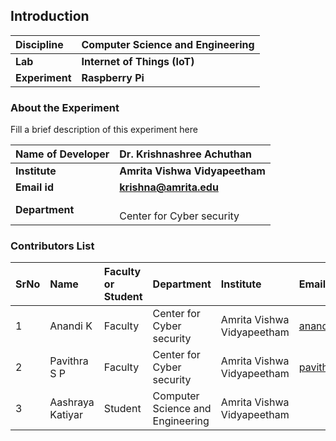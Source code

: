 ## Introduction


<b>Discipline | <b>Computer Science and Engineering
:--|:--|
<b> Lab | <b> Internet of Things (IoT) 
<b> Experiment|     <b> Raspberry Pi

### About the Experiment 

Fill a brief description of this experiment here

<b>Name of Developer | <b> Dr. Krishnashree Achuthan
:--|:--|
<b> Institute | <b>  Amrita Vishwa Vidyapeetham 
<b> Email id|     <b>    krishna@amrita.edu
<b> Department |  <br> Center for Cyber security


### Contributors List

SrNo | Name | Faculty or Student | Department| Institute | Email id
:--|:--|:--|:--|:--|:--|
1 | Anandi K | Faculty | Center for Cyber security | Amrita Vishwa Vidyapeetham | anandik@am.amrita.edu
2 | Pavithra S P |Faculty | Center for Cyber security |Amrita Vishwa Vidyapeetham | pavithrasp@am.amrita.edu
3 | Aashraya Katiyar |Student| Computer Science and Engineering |Amrita Vishwa Vidyapeetham |
